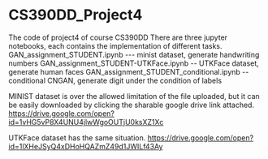 # CS390DD_Project4
The code of project4 of course CS390DD
There are three jupyter notebooks, each contains the implementation of different tasks.
GAN_assignment_STUDENT.ipynb --- minist dataset, generate handwriting numbers
GAN_assignment_STUDENT-UTKFace.ipynb -- UTKFace dataset, generate human faces
GAN_assignment_STUDENT_conditional.ipynb -- conditional CNGAN, generate digit under the condition of labels

MINIST dataset is over the allowed limitation of the file uploaded, but it can be easily downloaded by clicking the sharable google drive link attached.
https://drive.google.com/open?id=1vHG5vP8X4UNU4jlwWgoOUTjU0ksXZ1Xc

UTKFace dataset has the same situation. 
https://drive.google.com/open?id=1lXHeJSyQ4xDHoHQAZmZ49d1JWILf43Ay
